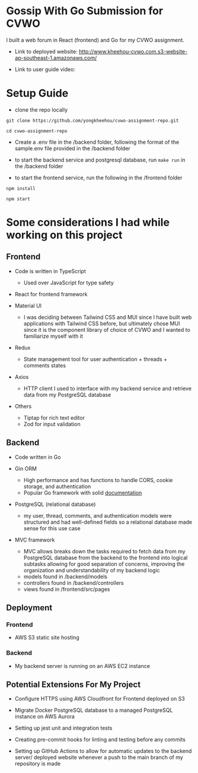 # Gossip With Go Submission for CVWO 

I built a web forum in React (frontend) and Go for my CVWO assignment.

- Link to deployed website: http://www.kheehou-cvwo.com.s3-website-ap-southeast-1.amazonaws.com/

- Link to user guide video: 

# Setup Guide
- clone the repo locally

```
git clone https://github.com/yongkheehou/cvwo-assignment-repo.git

cd cvwo-assignment-repo
```
- Create a .env file in the /backend folder, following the format of the sample.env file provided in the /backend folder

- to start the backend service and postgresql database, run `make run` in the /backend folder

- to start the frontend service, run the following in the /frontend folder
```
npm install

npm start
```

# Some considerations I had while working on this project

## Frontend 
- Code is written in TypeScript
  - Used over JavaScript for type safety

- React for frontend framework

- Material UI
  - I was deciding between Tailwind CSS and MUI since I have built web applications with Tailwind CSS before, but ultimately chose MUI since it is the component library of choice of CVWO and I wanted to familiarize myself with it

- Redux
  - State management tool for user authentication + threads + comments states

- Axios
  - HTTP client I used to interface with my backend service and retrieve data from my PostgreSQL database

- Others
  - Tiptap for rich text editor
  - Zod for input validation

## Backend 
- Code written in Go

- Gin ORM
  - High performance and has functions to handle CORS, cookie storage, and authentication
  - Popular Go framework with solid [documentation](https://pkg.go.dev/github.com/gin-gonic/gin)

- PostgreSQL (relational database)
  - my user, thread, comments, and authentication models were structured and had well-defined fields so a relational database made sense for this use case

- MVC framework
  - MVC allows breaks down the tasks required to fetch data from my PostgreSQL database from the backend to the frontend into logical subtasks allowing for good separation of concerns, improving the organization and understandability of my backend logic
  - models found in /backend/models
  - controllers found in /backend/controllers
  - views found in /frontend/src/pages

## Deployment

### Frontend
- AWS S3 static site hosting

### Backend
- My backend server is running on an AWS EC2 instance

## Potential Extensions For My Project
- Configure HTTPS using AWS Cloudfront for Frontend deployed on S3

- Migrate Docker PostgreSQL database to a managed PostgreSQL instance on AWS Aurora

- Setting up jest unit and integration tests 

- Creating pre-commit hooks for linting and testing before any commits

- Setting up GitHub Actions to allow for automatic updates to the backend server/ deployed website whenever a push to the main branch of my repository is made

